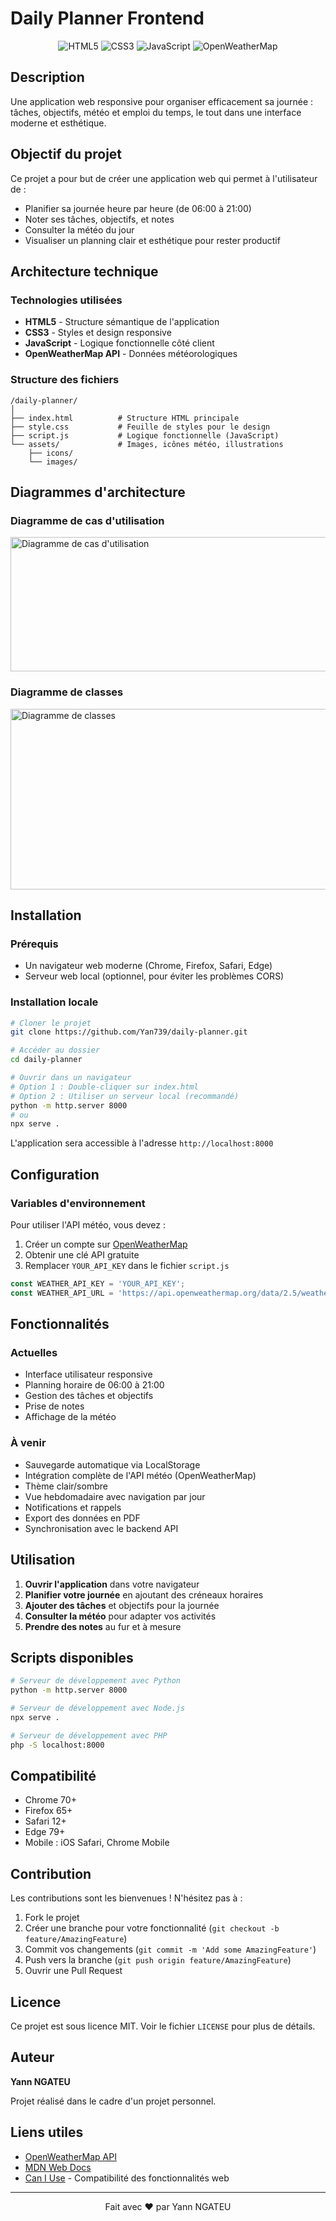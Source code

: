 # Daily Planner Frontend

<div align="center">
  <img src="https://img.shields.io/badge/HTML5-E34F26?style=for-the-badge&logo=html5&logoColor=white" alt="HTML5">
  <img src="https://img.shields.io/badge/CSS3-1572B6?style=for-the-badge&logo=css3&logoColor=white" alt="CSS3">
  <img src="https://img.shields.io/badge/JavaScript-F7DF1E?style=for-the-badge&logo=javascript&logoColor=black" alt="JavaScript">
  <img src="https://img.shields.io/badge/OpenWeatherMap-fff?style=for-the-badge&logo=openweathermap&logoColor=orange" alt="OpenWeatherMap">
</div>

## Description

Une application web responsive pour organiser efficacement sa journée : tâches, objectifs, météo et emploi du temps, le tout dans une interface moderne et esthétique.

## Objectif du projet

Ce projet a pour but de créer une application web qui permet à l'utilisateur de :

- Planifier sa journée heure par heure (de 06:00 à 21:00)
- Noter ses tâches, objectifs, et notes
- Consulter la météo du jour
- Visualiser un planning clair et esthétique pour rester productif

## Architecture technique

### Technologies utilisées

- **HTML5** - Structure sémantique de l'application
- **CSS3** - Styles et design responsive
- **JavaScript** - Logique fonctionnelle côté client
- **OpenWeatherMap API** - Données météorologiques

### Structure des fichiers

```
/daily-planner/
│
├── index.html          # Structure HTML principale
├── style.css           # Feuille de styles pour le design
├── script.js           # Logique fonctionnelle (JavaScript)
└── assets/             # Images, icônes météo, illustrations
    ├── icons/
    └── images/
```

## Diagrammes d'architecture

### Diagramme de cas d'utilisation
<img width="1227" height="215" alt="Diagramme de cas d'utilisation" src="https://github.com/user-attachments/assets/c0301eb6-d90d-4ac9-8ac1-c9876f5b3b57" />

### Diagramme de classes
<img width="945" height="289" alt="Diagramme de classes" src="https://github.com/user-attachments/assets/e96b0a8b-0c56-4fb2-8889-4f7969243e6d" />

## Installation

### Prérequis

- Un navigateur web moderne (Chrome, Firefox, Safari, Edge)
- Serveur web local (optionnel, pour éviter les problèmes CORS)

### Installation locale

```bash
# Cloner le projet
git clone https://github.com/Yan739/daily-planner.git

# Accéder au dossier
cd daily-planner

# Ouvrir dans un navigateur
# Option 1 : Double-cliquer sur index.html
# Option 2 : Utiliser un serveur local (recommandé)
python -m http.server 8000
# ou
npx serve .
```

L'application sera accessible à l'adresse `http://localhost:8000`

## Configuration

### Variables d'environnement

Pour utiliser l'API météo, vous devez :

1. Créer un compte sur [OpenWeatherMap](https://openweathermap.org/api)
2. Obtenir une clé API gratuite
3. Remplacer `YOUR_API_KEY` dans le fichier `script.js`

```javascript
const WEATHER_API_KEY = 'YOUR_API_KEY';
const WEATHER_API_URL = 'https://api.openweathermap.org/data/2.5/weather';
```

## Fonctionnalités

### Actuelles
- Interface utilisateur responsive
- Planning horaire de 06:00 à 21:00
- Gestion des tâches et objectifs
- Prise de notes
- Affichage de la météo

### À venir
- Sauvegarde automatique via LocalStorage
- Intégration complète de l'API météo (OpenWeatherMap)
- Thème clair/sombre
- Vue hebdomadaire avec navigation par jour
- Notifications et rappels
- Export des données en PDF
- Synchronisation avec le backend API

## Utilisation

1. **Ouvrir l'application** dans votre navigateur
2. **Planifier votre journée** en ajoutant des créneaux horaires
3. **Ajouter des tâches** et objectifs pour la journée
4. **Consulter la météo** pour adapter vos activités
5. **Prendre des notes** au fur et à mesure

## Scripts disponibles

```bash
# Serveur de développement avec Python
python -m http.server 8000

# Serveur de développement avec Node.js
npx serve .

# Serveur de développement avec PHP
php -S localhost:8000
```

## Compatibilité

- Chrome 70+
- Firefox 65+
- Safari 12+
- Edge 79+
- Mobile : iOS Safari, Chrome Mobile

## Contribution

Les contributions sont les bienvenues ! N'hésitez pas à :

1. Fork le projet
2. Créer une branche pour votre fonctionnalité (`git checkout -b feature/AmazingFeature`)
3. Commit vos changements (`git commit -m 'Add some AmazingFeature'`)
4. Push vers la branche (`git push origin feature/AmazingFeature`)
5. Ouvrir une Pull Request

## Licence

Ce projet est sous licence MIT. Voir le fichier `LICENSE` pour plus de détails.

## Auteur

**Yann NGATEU**

Projet réalisé dans le cadre d'un projet personnel.

## Liens utiles

- [OpenWeatherMap API](https://openweathermap.org/api)
- [MDN Web Docs](https://developer.mozilla.org/)
- [Can I Use](https://caniuse.com/) - Compatibilité des fonctionnalités web

---

<div align="center">
  Fait avec ❤️ par Yann NGATEU
</div>
